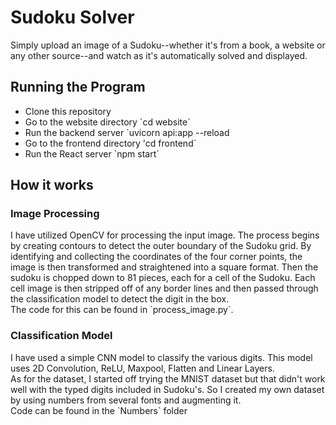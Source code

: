 <h1>Sudoku Solver</h1>
Simply upload an image of a Sudoku--whether it's from a book, a website or any other source--and watch as it's automatically solved and displayed.

<h2>Running the Program</h2>
<ul>
  <li>Clone this repository</li>
  <li>Go to the website directory `cd website`</li>
  <li>Run the backend server `uvicorn api:app --reload</li>
  <li>Go to the frontend directory 'cd frontend`</li>
  <li>Run the React server `npm start`</li>
</ul>

<h2>How it works</h2>

<h3>Image Processing</h3>
I have utilized OpenCV for processing the input image. The process begins by creating contours to detect the outer boundary of the Sudoku grid. By identifying and collecting the coordinates of the four corner points, the image is then transformed and straightened into a square format. Then the sudoku is chopped down to 81 pieces, each for a cell of the Sudoku. Each cell image is then stripped off of any border lines and then passed through the classification model to detect the digit in the box. <br>
The code for this can be found in `process_image.py`.

<h3>Classification Model</h3>
I have used a simple CNN model to classify the various digits. This model uses 2D Convolution, ReLU, Maxpool, Flatten and Linear Layers. <br>
As for the dataset, I started off trying the MNIST dataset but that didn't work well with the typed digits included in Sudoku's. So I created my own dataset by using numbers from several fonts and augmenting it. <br>
Code can be found in the `Numbers` folder

